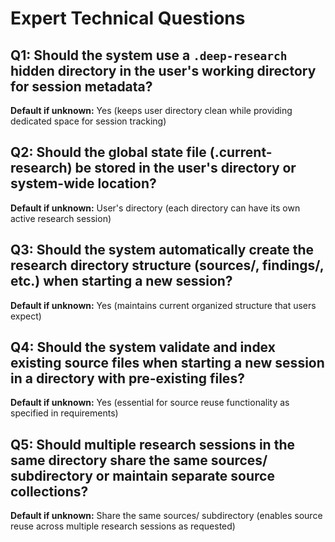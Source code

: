 # Expert Technical Questions

## Q1: Should the system use a `.deep-research` hidden directory in the user's working directory for session metadata?
**Default if unknown:** Yes (keeps user directory clean while providing dedicated space for session tracking)

## Q2: Should the global state file (.current-research) be stored in the user's directory or system-wide location?
**Default if unknown:** User's directory (each directory can have its own active research session)

## Q3: Should the system automatically create the research directory structure (sources/, findings/, etc.) when starting a new session?
**Default if unknown:** Yes (maintains current organized structure that users expect)

## Q4: Should the system validate and index existing source files when starting a new session in a directory with pre-existing files?
**Default if unknown:** Yes (essential for source reuse functionality as specified in requirements)

## Q5: Should multiple research sessions in the same directory share the same sources/ subdirectory or maintain separate source collections?
**Default if unknown:** Share the same sources/ subdirectory (enables source reuse across multiple research sessions as requested)